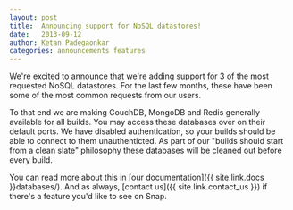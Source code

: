 ```yaml
---
layout: post
title:  Announcing support for NoSQL datastores!
date:   2013-09-12
author: Ketan Padegaonkar
categories: announcements features
---
```


We're excited to announce that we're adding support for 3 of the most requested NoSQL datastores. For the last few months, these have been some of the most common requests from our users.

To that end we are making CouchDB, MongoDB and Redis generally available for all builds. You may access these databases over on their default ports. We have disabled authentication, so your builds should be able to connect to them unauthenticted. As part of our "builds should start from a clean slate" philosophy these databases will be cleaned out before every build.

You can read more about this in [our documentation]({{ site.link.docs }}databases/). And as always, [contact us]({{ site.link.contact_us }}) if there's a feature you'd like to see on Snap.
